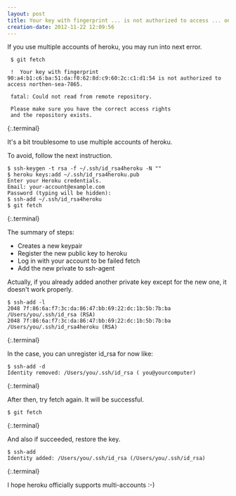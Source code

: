 ```yaml
---
layout: post
title: Your key with fingerprint ... is not authorized to access ... on heroku
creation-date: 2012-11-22 12:09:56
---
```

If you use multiple accounts of heroku, you may run into next error.

     $ git fetch 

     !  Your key with fingerprint 90:a4:b1:c6:ba:51:da:f0:62:8d:c9:60:2c:c1:d1:54 is not authorized to access northen-sea-7865.

     fatal: Could not read from remote repository.

     Please make sure you have the correct access rights
     and the repository exists.
{:.terminal}

It's a bit troublesome to use multiple accounts of heroku.

To avoid, follow the next instruction.

    $ ssh-keygen -t rsa -f ~/.ssh/id_rsa4heroku -N ""
    $ heroku keys:add ~/.ssh/id_rsa4heroku.pub
    Enter your Heroku credentials.
    Email: your-account@example.com
    Password (typing will be hidden): 
    $ ssh-add ~/.ssh/id_rsa4heroku
    $ git fetch
{:.terminal}

The summary of steps:
  - Creates a new keypair
  - Register the new public key to heroku
  - Log in with your account to be failed fetch
  - Add the new private to ssh-agent

Actually, if you already added another private key except for the new one, it doesn't work properly.

    $ ssh-add -l
    2048 7f:86:6a:f7:3c:da:86:47:bb:69:22:dc:1b:5b:7b:ba /Users/you/.ssh/id_rsa (RSA)
    2048 7f:86:6a:f7:3c:da:86:47:bb:69:22:dc:1b:5b:7b:ba /Users/you/.ssh/id_rsa4heroku (RSA)
{:.terminal}

In the case, you can unregister id_rsa for now like:

    $ ssh-add -d
    Identity removed: /Users/you/.ssh/id_rsa ( you@yourcomputer)
{:.terminal}

After then, try fetch again. It will be successful.

    $ git fetch
{:.terminal}

And also if succeeded, restore the key.

    $ ssh-add
    Identity added: /Users/you/.ssh/id_rsa (/Users/you/.ssh/id_rsa)
{:.terminal}


I hope heroku officially supports multi-accounts :-)

